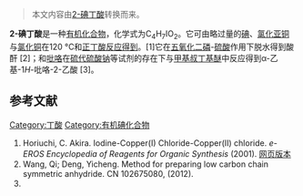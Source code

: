 > 本文内容由[2-碘丁酸](https://zh.wikipedia.org/wiki/2-碘丁酸)转换而来。


**2-碘丁酸**是一种[有机化合物](../Page/有机化合物.md "wikilink")，化学式为C<sub>4</sub>H<sub>7</sub>IO<sub>2</sub>。它可由略过量的[碘](../Page/碘.md "wikilink")、[氯化亚铜](../Page/氯化亚铜.md "wikilink")与[氯化铜](../Page/氯化铜.md "wikilink")在120 °C和[正丁酸反应得到](https://zh.wikipedia.org/wiki/正丁酸 "wikilink")。\[1\]它在[五氧化二磷](../Page/五氧化二磷.md "wikilink")-[硫酸](../Page/硫酸.md "wikilink")作用下脱水得到酸酐 \[2\]；和[吡咯](../Page/吡咯.md "wikilink")在[硫代硫酸钠](../Page/硫代硫酸钠.md "wikilink")等试剂的存在下与[甲基叔丁基醚](../Page/甲基叔丁基醚.md "wikilink")中反应得到α-乙基-1*H*-吡咯-2-乙酸 \[3\]。

## 参考文献

[Category:丁酸](https://zh.wikipedia.org/wiki/Category:丁酸 "wikilink") [Category:有机碘化合物](https://zh.wikipedia.org/wiki/Category:有机碘化合物 "wikilink")

1.  Horiuchi, C. Akira. Iodine-Copper(I) Chloride-Copper(II) chloride. *e-EROS Encyclopedia of Reagents for Organic Synthesis* (2001). [网页版本](http://reag.paperplane.io/00001549.htm)
2.  Wang, Qi; Deng, Yicheng. Method for preparing low carbon chain symmetric anhydride. CN 102675080, (2012).
3.